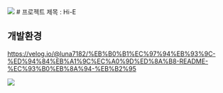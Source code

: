 <img src="https://capsule-render.vercel.app/api?type=waving&color=BDBDC8&height=150&section=header" />
# 프로젝트 제목 : Hi-E


## 개발환경
https://velog.io/@luna7182/%EB%B0%B1%EC%97%94%EB%93%9C-%ED%94%84%EB%A1%9C%EC%A0%9D%ED%8A%B8-README-%EC%93%B0%EB%8A%94-%EB%B2%95

<img src="https://capsule-render.vercel.app/api?type=waving&color=BDBDC8&height=150&section=footer" />

